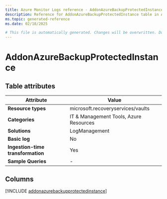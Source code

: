 ```yaml
---
title: Azure Monitor Logs reference - AddonAzureBackupProtectedInstance
description: Reference for AddonAzureBackupProtectedInstance table in Azure Monitor Logs.
ms.topic: generated-reference
ms.date: 02/18/2025

# This file is automatically generated. Changes will be overwritten. Do not change this file directly.
---
```


# AddonAzureBackupProtectedInstance




## Table attributes

|Attribute|Value|
|---|---|
|**Resource types**|microsoft.recoveryservices/vaults|
|**Categories**|IT & Management Tools, Azure Resources|
|**Solutions**| LogManagement|
|**Basic log**|No|
|**Ingestion-time transformation**|Yes|
|**Sample Queries**|-|



## Columns
  
[!INCLUDE [addonazurebackupprotectedinstance](~/reusable-content/ce-skilling/azure/includes/azure-monitor/reference/tables/addonazurebackupprotectedinstance-include.md)]
